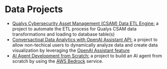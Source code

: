 # Data Projects

- [Qualys Cybersecurity Asset Management (CSAM) Data ETL Engine:](./csam_etl_engine/) a project to automate the ETL process for Qualys CSAM data transformations and loading to database table(s)
- [Conversactioal Data Analytics with OpenAI Assistant API:](./Conversational_Data_Analytics/) a project to allow non-techical users to dynamically analyze data and create data visualization by leveraging the [OpenAI Assistant feature](https://platform.openai.com/docs/assistants/overview)
- [AI Agent Development from Scratch:](./AI_Agents/agent_from_scratch/) a project to build an AI agent from scratch by using the [AWS Bedrock](https://aws.amazon.com/bedrock/) service.
